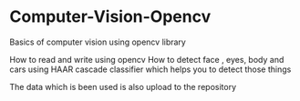 # Computer-Vision-Opencv
Basics of computer vision using opencv library 

How to read and write using opencv
How to detect face , eyes, body and cars using HAAR cascade classifier which helps you to detect those things

The data which is been used is also upload to the repository
